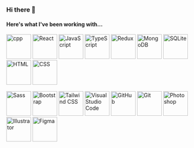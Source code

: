 ### Hi there 👋

<!--
**nexusboyko/nexusboyko** is a ✨ _special_ ✨ repository because its `README.md` (this file) appears on your GitHub profile.

Here are some ideas to get you started:

- 🔭 I’m currently working on ...
- 🌱 I’m currently learning ...
- 👯 I’m looking to collaborate on ...
- 🤔 I’m looking for help with ...
- 💬 Ask me about ...
- 📫 How to reach me: ...
- 😄 Pronouns: ...
- ⚡ Fun fact: ...
-->

#### Here's what I've been working with...

<img src="https://raw.githubusercontent.com/jmnote/z-icons/master/svg/cpp.svg" alt="cpp" width="65px" height="65px"/> <img width="65px" height="65px" src="https://cdn.simpleicons.org/react" alt="React"> <img width="65px" height="65px" src="https://cdn.simpleicons.org/javascript" alt="JavaScript"> <img width="65px" height="65px" src="https://cdn.simpleicons.org/typescript" alt="TypeScript"> <img src="https://github.com/get-icon/geticon/raw/master/icons/redux.svg" alt="Redux" width="65px" height="65px"> <img src="https://github.com/get-icon/geticon/raw/master/icons/mongodb-icon.svg" alt="MongoDB" width="65px" height="65px"> <img src="https://github.com/get-icon/geticon/raw/master/icons/sqlite.svg" alt="SQLite" width="65px" height="65px"> <img width="65px" height="65px" src="https://cdn.simpleicons.org/html5" alt="HTML"> <img width="65px" height="65px" src="https://cdn.simpleicons.org/css3" alt="CSS">

<img width="65px" height="65px" src="https://cdn.simpleicons.org/sass" alt="Sass"> <img width="65px" height="65px" src="https://cdn.simpleicons.org/bootstrap" alt="Bootstrap"> <img width="65px" height="65px" src="https://cdn.simpleicons.org/tailwindcss" alt="Tailwind CSS"> <img width="65px" height="65px" src="https://cdn.simpleicons.org/visualstudiocode" alt="Visual Studio Code"> <img width="65px" height="65px" src="https://github.com/get-icon/geticon/raw/master/icons/github-icon.svg" alt="GitHub"> <img width="65px" height="65px" src="https://cdn.simpleicons.org/git" alt="Git"> <img width="65px" height="65px" src="https://cdn.simpleicons.org/adobephotoshop" alt="Photoshop"> <img width="65px" height="65px" src="https://cdn.simpleicons.org/adobeillustrator" alt="Illustrator"> <img width="65px" height="65px" src="https://github.com/get-icon/geticon/raw/master/icons/figma.svg" alt="Figma">
